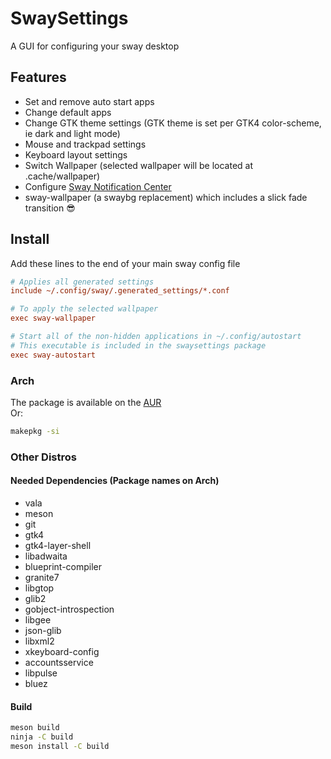 # SwaySettings

A GUI for configuring your sway desktop

## Features

- Set and remove auto start apps
- Change default apps
- Change GTK theme settings (GTK theme is set per GTK4 color-scheme, ie dark and light mode)
- Mouse and trackpad settings
- Keyboard layout settings
- Switch Wallpaper (selected wallpaper will be located at .cache/wallpaper)
- Configure 
[Sway Notification Center](https://github.com/ErikReider/SwayNotificationCenter)
- sway-wallpaper (a swaybg replacement) which includes a slick fade transition 😎

## Install

Add these lines to the end of your main sway config file

``` ini
# Applies all generated settings
include ~/.config/sway/.generated_settings/*.conf

# To apply the selected wallpaper
exec sway-wallpaper

# Start all of the non-hidden applications in ~/.config/autostart
# This executable is included in the swaysettings package
exec sway-autostart
```

### Arch

The package is available on the 
[AUR](https://aur.archlinux.org/packages/swaysettings-git/) \
Or:

``` zsh
makepkg -si
```

### Other Distros

#### Needed Dependencies (Package names on Arch)

- vala
- meson
- git
- gtk4
- gtk4-layer-shell
- libadwaita
- blueprint-compiler
- granite7
- libgtop
- glib2
- gobject-introspection
- libgee
- json-glib
- libxml2
- xkeyboard-config
- accountsservice
- libpulse
- bluez

#### Build

``` zsh
meson build
ninja -C build
meson install -C build
```
